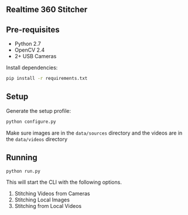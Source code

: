 ## Realtime 360 Stitcher

## Pre-requisites
- Python 2.7
- OpenCV 2.4
- 2+ USB Cameras

Install dependencies:
```bash
pip install -r requirements.txt
```

## Setup
Generate the setup profile:

```bash
python configure.py
``` 

Make sure images are in the `data/sources` directory and the videos are in the `data/videos` directory

## Running

```bash
python run.py
```

This will start the CLI with the following options.

1. Stitching Videos from Cameras
2. Stitching Local Images
3. Stitching from Local Videos
